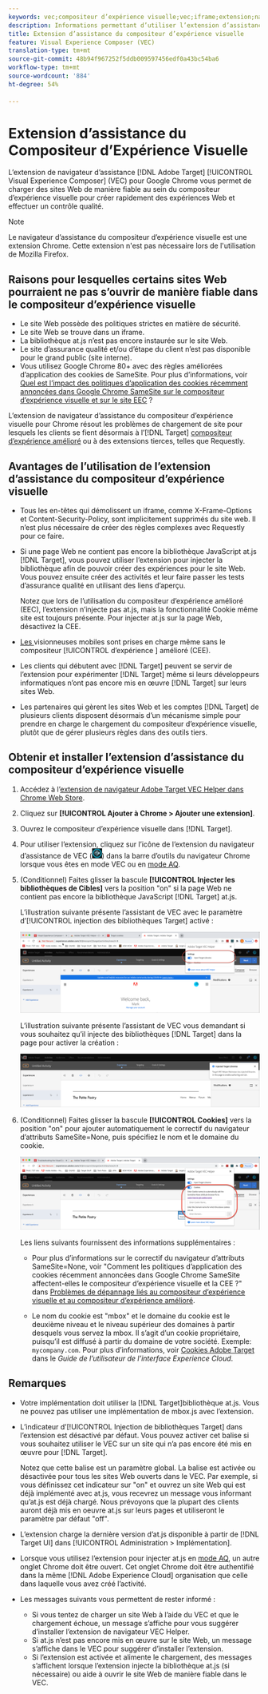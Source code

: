 ```yaml
---
keywords: vec;compositeur d’expérience visuelle;vec;iframe;extension;navigateur
description: Informations permettant d’utiliser l’extension d’assistance de navigateur du Compositeur d’Expérience Visuelle (VEC) d’Adobe Target pour charger de manière fiable des sites Web dans le VEC afin de créer rapidement des expériences d’auteur et d’assurance qualité.
title: Extension d’assistance du compositeur d’expérience visuelle
feature: Visual Experience Composer (VEC)
translation-type: tm+mt
source-git-commit: 48b94f967252f5ddb009597456edf0a43bc54ba6
workflow-type: tm+mt
source-wordcount: '884'
ht-degree: 54%

---
```



# Extension d’assistance du Compositeur d’Expérience Visuelle

L’extension de navigateur d’assistance [!DNL Adobe Target] [!UICONTROL Visual Experience Composer] (VEC) pour Google Chrome vous permet de charger des sites Web de manière fiable au sein du compositeur d’expérience visuelle pour créer rapidement des expériences Web et effectuer un contrôle qualité.

>[!NOTE]
>
>Le navigateur d’assistance du compositeur d’expérience visuelle est une extension Chrome. Cette extension n&#39;est pas nécessaire lors de l&#39;utilisation de Mozilla Firefox.

## Raisons pour lesquelles certains sites Web pourraient ne pas s’ouvrir de manière fiable dans le compositeur d’expérience visuelle

* Le site Web possède des politiques strictes en matière de sécurité.
* Le site Web se trouve dans un iframe.
* La bibliothèque at.js n’est pas encore instaurée sur le site Web.
* Le site d’assurance qualité et/ou d’étape du client n’est pas disponible pour le grand public (site interne).
* Vous utilisez Google Chrome 80+ avec des règles améliorées d’application des cookies de SameSite. Pour plus d’informations, voir [Quel est l’impact des politiques d’application des cookies récemment annoncées dans Google Chrome SameSite sur le compositeur d’expérience visuelle et sur le site EEC](/help/c-experiences/c-visual-experience-composer/r-troubleshoot-composer/issues-related-to-the-visual-experience-composer-vec-and-enhanced-experience-composer-eec.md#samesite) ?

L’extension de navigateur d’assistance du compositeur d’expérience visuelle pour Chrome résout les problèmes de chargement de site pour lesquels les clients se fient désormais à l’[!DNL Target] [compositeur d’expérience amélioré](/help/administrating-target/visual-experience-composer-set-up.md#eec) ou à des extensions tierces, telles que Requestly.

## Avantages de l’utilisation de l’extension d’assistance du compositeur d’expérience visuelle

* Tous les en-têtes qui démolissent un iframe, comme X-Frame-Options et Content-Security-Policy, sont implicitement supprimés du site web. Il n’est plus nécessaire de créer des règles complexes avec Requestly pour ce faire.
* Si une page Web ne contient pas encore la bibliothèque JavaScript at.js [!DNL Target], vous pouvez utiliser l’extension pour injecter la bibliothèque afin de pouvoir créer des expériences pour le site Web. Vous pouvez ensuite créer des activités et leur faire passer les tests d’assurance qualité en utilisant des liens d’aperçu.

   Notez que lors de l’utilisation du compositeur d’expérience amélioré (EEC), l’extension n’injecte pas at.js, mais la fonctionnalité Cookie même site est toujours présente. Pour injecter at.js sur la page Web, désactivez la CEE.

* [Les ](/help/c-experiences/c-visual-experience-composer/mobile-viewports.md) visionneuses mobiles sont prises en charge même sans le compositeur [!UICONTROL  d’expérience ] amélioré (CEE).
* Les clients qui débutent avec [!DNL Target] peuvent se servir de l’extension pour expérimenter [!DNL Target] même si leurs développeurs informatiques n’ont pas encore mis en œuvre [!DNL Target] sur leurs sites Web.
* Les partenaires qui gèrent les sites Web et les comptes [!DNL Target] de plusieurs clients disposent désormais d’un mécanisme simple pour prendre en charge le chargement du compositeur d’expérience visuelle, plutôt que de gérer plusieurs règles dans des outils tiers.

## Obtenir et installer l’extension d’assistance du compositeur d’expérience visuelle

1. Accédez à l’[extension de navigateur Adobe Target VEC Helper dans Chrome Web Store](https://chrome.google.com/webstore/detail/adobe-target-vec-helper/ggjpideecfnbipkacplkhhaflkdjagak).
1. Cliquez sur **[!UICONTROL Ajouter à Chrome > Ajouter une extension]**.
1. Ouvrez le compositeur d’expérience visuelle dans [!DNL Target].
1. Pour utiliser l’extension, cliquez sur l’icône de l’extension du navigateur d’assistance de VEC (![icône de l’assistant de VEC](/help/c-experiences/c-visual-experience-composer/r-troubleshoot-composer/assets/vec-help-extension.png)) dans la barre d’outils du navigateur Chrome lorsque vous êtes en mode VEC ou en [mode AQ](/help/c-activities/c-activity-qa/activity-qa.md).
1. (Conditionnel) Faites glisser la bascule **[!UICONTROL Injecter les bibliothèques de Cibles]** vers la position &quot;on&quot; si la page Web ne contient pas encore la bibliothèque JavaScript [!DNL Target] at.js.

   L’illustration suivante présente l’assistant de VEC avec le paramètre d’[!UICONTROL injection des bibliothèques Target] activé :

   ![Assistant de VEC 1](/help/c-experiences/c-visual-experience-composer/r-troubleshoot-composer/assets/vec-help-extension-1.png)

   L’illustration suivante présente l’assistant de VEC vous demandant si vous souhaitez qu’il injecte des bibliothèques [!DNL Target] dans la page pour activer la création :

   ![Assistant de VEC 2](/help/c-experiences/c-visual-experience-composer/r-troubleshoot-composer/assets/vec-helper.png)

1. (Conditionnel) Faites glisser la bascule **[!UICONTROL Cookies]** vers la position &quot;on&quot; pour ajouter automatiquement le correctif du navigateur d’attributs SameSite=None, puis spécifiez le nom et le domaine du cookie.

   ![Basculement des cookies dans l’extension d’assistance du compositeur d’expérience visuelle](/help/c-experiences/c-visual-experience-composer/r-troubleshoot-composer/assets/cookies-vec-helper.png)

   Les liens suivants fournissent des informations supplémentaires :

   * Pour plus d’informations sur le correctif du navigateur d’attributs SameSite=None, voir &quot;Comment les politiques d’application des cookies récemment annoncées dans Google Chrome SameSite affectent-elles le compositeur d’expérience visuelle et la CEE ?&quot; dans [Problèmes de dépannage liés au compositeur d’expérience visuelle et au compositeur d’expérience amélioré](/help/c-experiences/c-visual-experience-composer/r-troubleshoot-composer/issues-related-to-the-visual-experience-composer-vec-and-enhanced-experience-composer-eec.md#samesite).

   * Le nom du cookie est &quot;mbox&quot; et le domaine du cookie est le deuxième niveau et le niveau supérieur des domaines à partir desquels vous servez la mbox. Il s’agit d’un cookie propriétaire, puisqu’il est diffusé à partir du domaine de votre société. Exemple: `mycompany.com`. Pour plus d’informations, voir [Cookies Adobe Target](https://experienceleague.adobe.com/docs/core-services/interface/ec-cookies/cookies-target.html) dans le *Guide de l’utilisateur de l’interface Experience Cloud*.

## Remarques

* Votre implémentation doit utiliser la [!DNL Target]bibliothèque at.js. Vous ne pouvez pas utiliser une implémentation de mbox.js avec l’extension.
* L’indicateur d’[!UICONTROL Injection de bibliothèques Target] dans l’extension est désactivé par défaut. Vous pouvez activer cet balise si vous souhaitez utiliser le VEC sur un site qui n’a pas encore été mis en œuvre pour [!DNL Target].

   Notez que cette balise est un paramètre global. La balise est activée ou désactivée pour tous les sites Web ouverts dans le VEC. Par exemple, si vous définissez cet indicateur sur &quot;on&quot; et ouvrez un site Web qui est déjà implémenté avec at.js, vous recevrez un message vous informant qu’at.js est déjà chargé. Nous prévoyons que la plupart des clients auront déjà mis en oeuvre at.js sur leurs pages et utiliseront le paramètre par défaut &quot;off&quot;.

* L’extension charge la dernière version d’at.js disponible à partir de [!DNL Target UI] dans [!UICONTROL Administration > Implémentation].
* Lorsque vous utilisez l’extension pour injecter at.js en [mode AQ](/help/c-activities/c-activity-qa/activity-qa.md), un autre onglet Chrome doit être ouvert. Cet onglet Chrome doit être authentifié dans la même [!DNL Adobe Experience Cloud] organisation que celle dans laquelle vous avez créé l’activité.
* Les messages suivants vous permettent de rester informé :

   * Si vous tentez de charger un site Web à l’aide du VEC et que le chargement échoue, un message s’affiche pour vous suggérer d’installer l’extension de navigateur VEC Helper.
   * Si at.js n’est pas encore mis en œuvre sur le site Web, un message s’affiche dans le VEC pour suggérer d’installer l’extension.
   * Si l’extension est activée et alimente le chargement, des messages s’affichent lorsque l’extension injecte la bibliothèque at.js (si nécessaire) ou aide à ouvrir le site Web de manière fiable dans le VEC.


